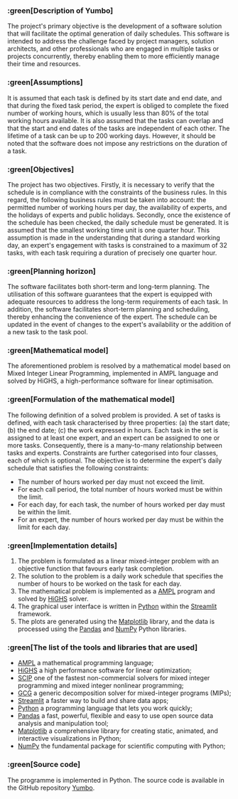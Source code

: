 ### :green[Description of Yumbo]

The project's primary objective is the development of a software solution that will facilitate the optimal generation of daily schedules. This software is intended to address the challenge faced by project managers, solution architects, and other professionals who are engaged in multiple tasks or projects concurrently, thereby enabling them to more efficiently manage their time and resources.


### :green[Assumptions]
It is assumed that each task is defined by its start date and end date, and that during the fixed task period, the expert is obliged to complete the fixed number of working hours, which is usually less than 80% of the total working hours available. It is also assumed that the tasks can overlap and that the start and end dates of the tasks are independent of each other. The lifetime of a task can be up to 200 working days. However, it should be noted that the software does not impose any restrictions on the duration of a task.


### :green[Objectives]
The project has two objectives. Firstly, it is necessary to verify that the schedule is in compliance with the constraints of the business rules. In this regard, the following business rules must be taken into account: the permitted number of working hours per day, the availability of experts, and the holidays of experts and public holidays. Secondly, once the existence of the schedule has been checked, the daily schedule must be generated. It is assumed that the smallest working time unit is one quarter hour. This assumption is made in the understanding that during a standard working day, an expert's engagement with tasks is constrained to a maximum of 32 tasks, with each task requiring a duration of precisely one quarter hour.


### :green[Planning horizon]
The software facilitates both short-term and long-term planning. The utilisation of this software guarantees that the expert is equipped with adequate resources to address the long-term requirements of each task. In addition, the software facilitates short-term planning and scheduling, thereby enhancing the convenience of the expert. The schedule can be updated in the event of changes to the expert's availability or the addition of a new task to the task pool. 


### :green[Mathematical model]
The aforementioned problem is resolved by a mathematical model based on Mixed Integer Linear Programming, implemented in AMPL language and solved by HiGHS, a high-performance software for linear optimisation.


### :green[Formulation of the mathematical model]
The following definition of a solved problem is provided. A set of tasks is defined, with each task characterised by three properties: (a) the start date; (b) the end date; (c) the work expressed in hours. Each task in the set is assigned to at least one expert, and an expert can be assigned to one or more tasks. Consequently, there is a many-to-many relationship between tasks and experts. Constraints are further categorised into four classes, each of which is optional. The objective is to determine the expert's daily schedule that satisfies the following constraints:
- The number of hours worked per day must not exceed the limit.
- For each call period, the total number of hours worked must be within the limit.
- For each day, for each task, the number of hours worked per day must be within the limit.
- For an expert, the number of hours worked per day must be within the limit for each day.


### :green[Implementation details]
1. The problem is formulated as a linear mixed-integer problem with an objective function that favours early task completion.
2. The solution to the problem is a daily work schedule that specifies the number of hours to be worked on the task for each day.
3. The mathematical problem is implemented as a [AMPL](https://ampl.com/) program and solved by [HiGHS](https://highs.dev/) solver.
4. The graphical user interface is written in [Python](https://www.python.org/) within the [Streamlit](https://streamlit.io/) framework.
5. The plots are generated using the [Matplotlib](https://matplotlib.org/) library, and the data is processed using the [Pandas](https://pandas.pydata.org/) and [NumPy](https://numpy.org/) Python libraries.


### :green[The list of the tools and libraries that are used]

- [AMPL](https://ampl.com/) a mathematical programming language; 
- [HiGHS](https://highs.dev/) a high performance software for linear optimization; 
- [SCIP](https://www.scipopt.org/) one of the fastest non-commercial solvers for mixed integer programming and mixed integer nonlinear programming;
- [GCG](https://gcg.or.rwth-aachen.de/) a generic decomposition solver for mixed-integer programs (MIPs);
- [Streamlit](https://streamlit.io/) a faster way to build and share data apps; 
- [Python](https://www.python.org/) a programming language that lets you work quickly; 
- [Pandas](https://pandas.pydata.org/) a fast, powerful, flexible and easy to use open source data analysis and manipulation tool; 
- [Matplotlib](https://matplotlib.org/) a comprehensive library for creating static, animated, and interactive visualizations in Python; 
- [NumPy](https://numpy.org/) the fundamental package for scientific computing with Python;


### :green[Source code]

The programme is implemented in Python. The source code is available in the GitHub repository [Yumbo](https://github.com/romz-pl/yambo/).


